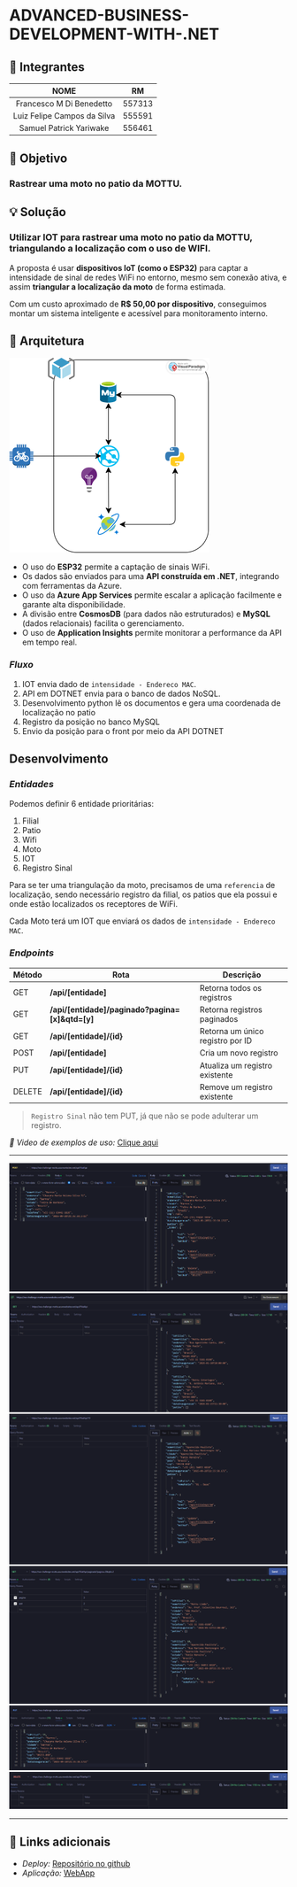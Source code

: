 # ADVANCED-BUSINESS-DEVELOPMENT-WITH-.NET

## **👥 Integrantes**

|            NOME             |   RM   |
| :-------------------------: | :----: |
|  Francesco M Di Benedetto   | 557313 |
| Luiz Felipe Campos da Silva | 555591 |
|   Samuel Patrick Yariwake   | 556461 |

## **🎯 Objetivo**

### Rastrear uma moto no patio da MOTTU.

## **💡 Solução**

### Utilizar IOT para rastrear uma moto no patio da MOTTU, triangulando a localização com o uso de WIFI.

A proposta é usar **dispositivos IoT (como o ESP32)** para captar a intensidade de sinal de redes WiFi no entorno, mesmo sem conexão ativa, e assim **triangular a localização da moto** de forma estimada.

Com um custo aproximado de **R$ 50,00 por dispositivo**, conseguimos montar um sistema inteligente e acessível para monitoramento interno.

## **🧱 Arquitetura**

![estrutura_simples](<./img/Azure%20DevOps%20(1).png>)

- O uso do **ESP32** permite a captação de sinais WiFi.
- Os dados são enviados para uma **API construída em .NET**, integrando com ferramentas da Azure.
- O uso da **Azure App Services** permite escalar a aplicação facilmente e garante alta disponibilidade.
- A divisão entre **CosmosDB** (para dados não estruturados) e **MySQL** (dados relacionais) facilita o gerenciamento.
- O uso de **Application Insights** permite monitorar a performance da API em tempo real.

### _Fluxo_

1. IOT envia dado de `intensidade - Endereco MAC`.
2. API em DOTNET envia para o banco de dados NoSQL.
3. Desenvolvimento python lê os documentos e gera uma coordenada de localização no patio
4. Registro da posição no banco MySQL
5. Envio da posição para o front por meio da API DOTNET

## **Desenvolvimento**

### _Entidades_

Podemos definir 6 entidade prioritárias:

1. Filial
2. Patio
3. Wifi
4. Moto
5. IOT
6. Registro Sinal

Para se ter uma triangulação da moto, precisamos de uma `referencia` de localização, sendo necessário registro da filial, os patios que ela possui e onde estão localizados os receptores de WiFi.

Cada Moto terá um IOT que enviará os dados de `intensidade - Endereco MAC`.

### _Endpoints_

| Método | Rota                                            | Descrição                        |
| ------ | ----------------------------------------------- | -------------------------------- |
| GET    | **/api/[entidade]**                             | Retorna todos os registros       |
| GET    | **/api/[entidade]/paginado?pagina=[x]&qtd=[y]** | Retorna registros paginados      |
| GET    | **/api/[entidade]/{id}**                        | Retorna um único registro por ID |
| POST   | **/api/[entidade]**                             | Cria um novo registro            |
| PUT    | **/api/[entidade]/{id}**                        | Atualiza um registro existente   |
| DELETE | **/api/[entidade]/{id}**                        | Remove um registro existente     |

> `Registro Sinal` não tem PUT, já que não se pode adulterar um registro.

_🎥 Video de exemplos de uso:_ [Clique aqui](https://www.youtube.com/watch?v=ggy3IovgXw0)

--- 

![POST](./img/POST.png)
![GET](./img/GET.png)
![GETBYID](./img/GETBYID.png)
![GETHALF](./img/GETHALF.png)
![PUT](./img/PUT.png)
![DELETE](./img/DELETE.png)

---

## **🔗 Links adicionais**

- _Deploy:_ [Repositório no github](https://github.com/challenge-mottu/ADVANCED-BUSINESS-DEVELOPMENT-WITH-.NET)
- _Aplicação:_ [WebApp](https://wa-challenge-mottu.azurewebsites.net)

